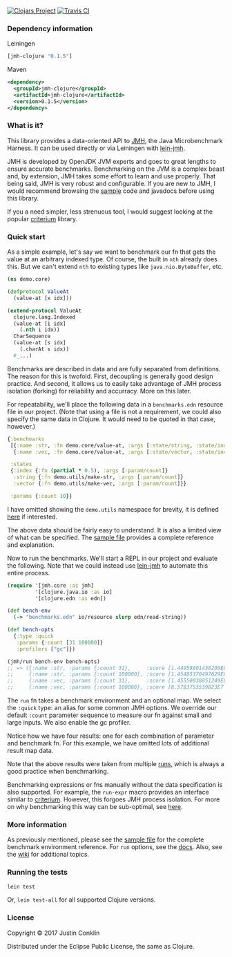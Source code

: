 [![Clojars Project](https://img.shields.io/clojars/v/jmh-clojure.svg)](https://clojars.org/jmh-clojure)
[![Travis CI](https://travis-ci.org/jgpc42/jmh-clojure.svg?branch=master)](https://travis-ci.org/jgpc42/jmh-clojure)

### Dependency information

Leiningen

``` clojure
[jmh-clojure "0.1.5"]
```

Maven

``` xml
<dependency>
  <groupId>jmh-clojure</groupId>
  <artifactId>jmh-clojure</artifactId>
  <version>0.1.5</version>
</dependency>
```

### What is it?

This library provides a data-oriented API to [JMH][jmh], the Java Microbenchmark Harness. It can be used directly or via Leiningen with [lein-jmh][lein-jmh].

JMH is developed by OpenJDK JVM experts and goes to great lengths to ensure accurate benchmarks. Benchmarking on the JVM is a complex beast and, by extension, JMH takes some effort to learn and use properly. That being said, JMH is very robust and configurable. If you are new to JMH, I would recommend browsing the [sample][samples] code and javadocs before using this library.

If you a need simpler, less strenuous tool, I would suggest looking at the popular [criterium][criterium] library.

### Quick start

As a simple example, let's say we want to benchmark our fn that gets the value at an arbitrary indexed type. Of course, the built in `nth` already does this. But we can't extend `nth` to existing types like `java.nio.ByteBuffer`, etc.

```clojure
(ns demo.core)

(defprotocol ValueAt
  (value-at [x idx]))

(extend-protocol ValueAt
  clojure.lang.Indexed
  (value-at [i idx]
    (.nth i idx))
  CharSequence
  (value-at [s idx]
    (.charAt s idx))
  #_...)
```

Benchmarks are described in data and are fully separated from definitions. The reason for this is twofold. First, decoupling is generally good design practice. And second, it allows us to easily take advantage of JMH process isolation (forking) for reliability and accurracy. More on this later.

For repeatability, we'll place the following data in a `benchmarks.edn` resource file in our project. (Note that using a file is not a requirement, we could also specify the same data in Clojure. It would need to be quoted in that case, however.)

```clojure
{:benchmarks
 [{:name :str, :fn demo.core/value-at, :args [:state/string, :state/index]}
  {:name :vec, :fn demo.core/value-at, :args [:state/vector, :state/index]}]

 :states
 {:index {:fn (partial * 0.5), :args [:param/count]}
  :string {:fn demo.utils/make-str, :args [:param/count]}
  :vector {:fn demo.utils/make-vec, :args [:param/count]}}

 :params {:count 10}}
```

I have omitted showing the `demo.utils` namespace for brevity, it is defined [here][utils] if interested.

The above data should be fairly easy to understand. It is also a limited view of what can be specified. The [sample file][sample] provides a complete reference and explanation.

Now to run the benchmarks. We'll start a REPL in our project and evaluate the following. Note that we could instead use [lein-jmh][lein-jmh] to automate this entire process.

```clojure
(require '[jmh.core :as jmh]
         '[clojure.java.io :as io]
         '[clojure.edn :as edn])

(def bench-env
  (-> "benchmarks.edn" io/resource slurp edn/read-string))

(def bench-opts
  {:type :quick
   :params {:count [31 100000]}
   :profilers ["gc"]})

(jmh/run bench-env bench-opts)
;; => ({:name :str, :params {:count 31},     :score [1.44959801438209E8 "ops/s"], #_...}
;;     {:name :str, :params {:count 100000}, :score [1.45485370497829E8 "ops/s"]}
;;     {:name :vec, :params {:count 31},     :score [1.45550038851249E8 "ops/s"]}
;;     {:name :vec, :params {:count 100000}, :score [8.5783753539823E7 "ops/s"]})
```

The `run` fn takes a benchmark environment and an optional map. We select the `:quick` type: an alias for some common JMH options. We override our default `:count` parameter sequence to measure our fn against small and large inputs. We also enable the gc profiler.

Notice how we have four results: one for each combination of parameter and benchmark fn. For this example, we have omitted lots of additional result map data.

Note that the above results were taken from multiple [runs][result], which is always a good practice when benchmarking.

Benchmarking expressions or fns manually without the data specification is also supported. For example, the `run-expr` macro provides an interface similar to [criterium][criterium]. However, this forgoes JMH process isolation. For more on why benchmarking this way can be sub-optimal, see [here][extended].

### More information

As previously mentioned, please see the [sample file][sample] for the complete benchmark environment reference. For `run` options, see the [docs][run-doc]. Also, see the [wiki][wiki] for additional topics.

### Running the tests

```bash
lein test
```

Or, `lein test-all` for all supported Clojure versions.

### License

Copyright © 2017 Justin Conklin

Distributed under the Eclipse Public License, the same as Clojure.



[criterium]:  https://github.com/hugoduncan/criterium
[extended]:   https://github.com/jgpc42/jmh-clojure/wiki/Extended
[jmh]:        http://openjdk.java.net/projects/code-tools/jmh/
[lein-jmh]:   https://github.com/jgpc42/lein-jmh
[result]:     https://gist.github.com/jgpc42/4d8a828f8d0739748afa71035f2b2c9c#file-results-edn
[run-doc]:    https://jgpc42.github.io/jmh-clojure/doc/jmh.core.html#var-run
[sample]:     https://github.com/jgpc42/jmh-clojure/blob/master/resources/sample.jmh.edn
[samples]:    http://hg.openjdk.java.net/code-tools/jmh/file/1ddf31f810a3/jmh-samples/src/main/java/org/openjdk/jmh/samples/
[utils]:      https://gist.github.com/jgpc42/4d8a828f8d0739748afa71035f2b2c9c#file-utils-clj
[wiki]:       https://github.com/jgpc42/jmh-clojure/wiki
